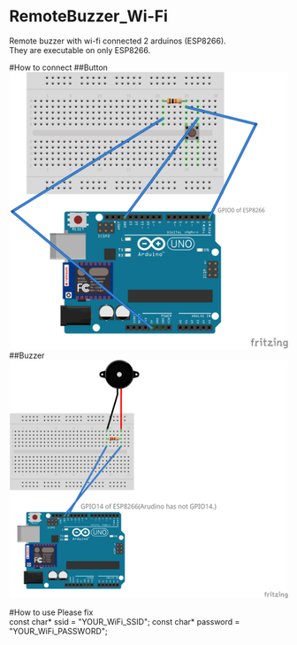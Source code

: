 # RemoteBuzzer_Wi-Fi
Remote buzzer with wi-fi connected 2 arduinos (ESP8266).  
They are executable on only ESP8266.  

#How to connect
##Button
![BuzzerButton](./WiFiBuzzerButton.png "サンプル")  
##Buzzer
![Buzzer](./BuzzerWifi.png "サンプル") 

#How to use
Please fix  
    const char* ssid     = "YOUR_WiFi_SSID";
    const char* password = "YOUR_WiFi_PASSWORD";
